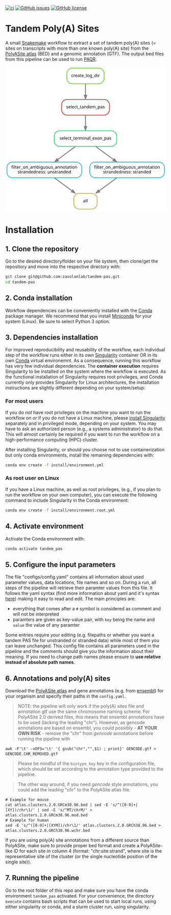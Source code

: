 [![ci](https://github.com/zavolanlab/tandem-pas/workflows/CI/badge.svg?branch=main)](https://github.com/zavolanlab/tandem-pas/actions?query=workflow%3ACI)
[![GitHub issues](https://img.shields.io/github/issues/zavolanlab/tandem-pas)](https://github.com/zavolanlab/tandem-pas/issues)
[![GitHub license](https://img.shields.io/github/license/zavolanlab/tandem-pas)](https://github.com/zavolanlab/tandem-pas/blob/main/LICENSE)

# Tandem Poly(A) Sites

A small [Snakemake][snakemake] workflow to extract a set of tandem poly(A) sites (= sites on transcripts with more than one known poly(A) site) from the [PolyASite atlas][polyasite-atlas] (BED) and a genomic annotation (GTF). The output bed files from this pipeline can be used to run [PAQR][paqr].

![rule_graph][rule-graph]

# Installation

## 1. Clone the repository

Go to the desired directory/folder on your file system, then clone/get the 
repository and move into the respective directory with:

```bash
git clone git@github.com:zavolanlab/tandem-pas.git
cd tandem-pas
```

## 2. Conda installation

Workflow dependencies can be conveniently installed with the [Conda][conda]
package manager. We recommend that you install [Miniconda][miniconda-installation] 
for your system (Linux). Be sure to select Python 3 option. 

## 3. Dependencies installation

For improved reproducibility and reusability of the workflow,
each individual step of the workflow runs either in its own [Singularity][singularity]
container OR in its own [Conda][conda] virtual environemnt. 
As a consequence, running this workflow has very few individual dependencies. 
The **container execution** requires Singularity to be installed on the system where the workflow is executed. 
As the functional installation of Singularity requires root privileges, and Conda currently only provides Singularity
for Linux architectures, the installation instructions are slightly different depending on your system/setup:

### For most users

If you do *not* have root privileges on the machine you want
to run the workflow on *or* if you do not have a Linux machine, please [install
Singularity][singularity-install] separately and in privileged mode, depending
on your system. You may have to ask an authorized person (e.g., a systems
administrator) to do that. This will almost certainly be required if you want
to run the workflow on a high-performance computing (HPC) cluster. 

After installing Singularity, or should you choose not to use containerization but only conda environments, install the remaining dependencies with:
```bash
conda env create -f install/environment.yml
```


### As root user on Linux

If you have a Linux machine, as well as root privileges, (e.g., if you plan to
run the workflow on your own computer), you can execute the following command
to include Singularity in the Conda environment:

```bash
conda env create -f install/environment.root.yml
```

## 4. Activate environment

Activate the Conda environment with:

```bash
conda activate tandem_pas
```


## 5. Configure the input parameters
The file "configs/config.yaml" contains all information about used parameter values, data locations, file names and so on. During a run, all steps of the pipeline will retrieve their paramter values from this file. It follows the yaml syntax (find more information about yaml and it's syntax [here](http://www.yaml.org/)) making it easy to read and edit. The main principles are:
  - everything that comes after a `#` symbol is considered as comment and will not be interpreted
  - paramters are given as key-value pair, with `key` being the name and `value` the value of any paramter


Some entries require your editing (e.g. filepaths or whether you want a tandem PAS file for unstranded or stranded data) while most of them you can leave unchanged. This config file contains all parameters used in the pipeline and the comments should give you the information about their meaning. If you need to change path names please ensure to **use relative instead of absolute path names**.

## 6. Annotations and poly(A) sites
Download the [PolyASite atlas][polyasite-atlas] and gene annotations (e.g. from [ensembl][ensembl]) for your organism and specify their paths in the `config.yaml`. 

> NOTE: the pipeline will only work if the poly(A) sites file and annotation gtf use the same chromosome naming scheme. For PolyASite 2.0 derived files, this means that ensembl annotations have to be used (lacking the leading "chr"). However, as gencode annotations are based on ensembl, you could possibly - **AT YOUR OWN RISK** - remove the "chr" from *gencode* annotations before running the pipeline with
```
awk -F'\t' -vOFS='\t' '{ gsub("chr","",$1) ; print}' GENCODE.gtf > GENCODE.CHR_REMOVED.gtf
``` 
> Please be mindful of the `biotype_key` key in the configuration file, which should be set according to the annotation type provided to the pipeline.

> The other way around, if you need *gencode* style annotations, you could add the leading "chr" to the PolyASite atlas file.   
```
# Example for mouse
cat atlas.clusters.2.0.GRCm38.96.bed | sed -E 's/^([0-9]+|[XY])/chr\1/' | sed -E 's/^MT/chrM/' > atlas.clusters.2.0.GRCm38.96.mod.bed
# Example for human
sed -E 's/^([0-9]+|[XYM])/chr\1/' atlas.clusters.2.0.GRCh38.96.bed > atlas.clusters.2.0.GRCh38.96.wchr.bed
```
If you are using poly(A) site annotations from a different source than PolyASite, make sure to provide proper bed format and create a PolyASite-like ID for each site in column 4 (format: "chr:site:strand", where site is the representative site of the cluster (or the single nucleotide position of the single site)).


## 7. Running the pipeline
Go to the root folder of this repo and make sure you have the conda environment `tandem_pas` activated. For your convenience, the directory `execute` contains bash scripts that can be used to start local runs, using either singularity or conda, and a slurm cluster run, using singularity.

[polyasite-atlas]: <https://polyasite.unibas.ch/atlas>
[conda]: <https://docs.conda.io/projects/conda/en/latest/index.html>
[miniconda-installation]: <https://docs.conda.io/en/latest/miniconda.html>
[rule-graph]: images/dag.svg
[snakemake]: <https://snakemake.readthedocs.io/en/stable/>
[singularity]: <https://sylabs.io/singularity/>
[singularity-install]: <https://sylabs.io/guides/3.5/admin-guide/installation.html>
[slurm]: <https://slurm.schedmd.com/documentation.html>
[ensembl]: <https://www.ensembl.org/index.html>
[paqr]: <https://github.com/zavolanlab/PAQR_KAPAC>